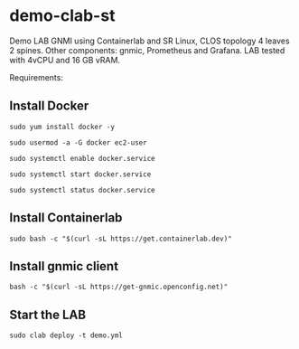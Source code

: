 # demo-clab-st
Demo LAB GNMI using Containerlab and SR Linux, CLOS topology 4 leaves 2 spines. 
Other components: gnmic, Prometheus and Grafana.
LAB tested with 4vCPU and 16 GB vRAM.

Requirements:

## Install Docker
```
sudo yum install docker -y

sudo usermod -a -G docker ec2-user 

sudo systemctl enable docker.service 

sudo systemctl start docker.service

sudo systemctl status docker.service
```

## Install Containerlab

`sudo bash -c "$(curl -sL https://get.containerlab.dev)"`

## Install gnmic client

`bash -c "$(curl -sL https://get-gnmic.openconfig.net)"`

## Start the LAB

`sudo clab deploy -t demo.yml`
